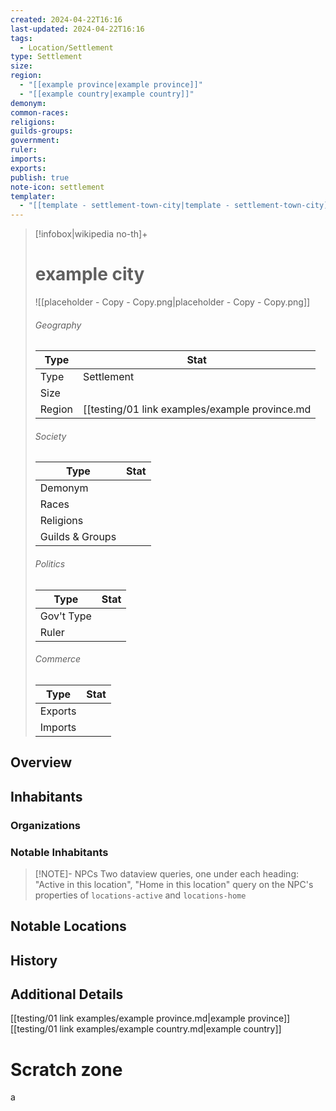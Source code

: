 ```yaml
---
created: 2024-04-22T16:16
last-updated: 2024-04-22T16:16
tags:
  - Location/Settlement
type: Settlement
size: 
region:
  - "[[example province|example province]]"
  - "[[example country|example country]]"
demonym: 
common-races: 
religions: 
guilds-groups: 
government: 
ruler: 
imports: 
exports: 
publish: true
note-icon: settlement
templater:
  - "[[template - settlement-town-city|template - settlement-town-city]]"
---
```


> [!infobox|wikipedia no-th]+
> # example city
> ![[placeholder - Copy - Copy.png|placeholder - Copy - Copy.png]]
> ###### Geography
> | Type |  Stat |
> | --- | --- |
> | Type | Settlement |
> | Size |  |
> | Region | [[testing/01 link examples/example province.md|example province]],[[testing/01 link examples/example country.md|example country]] |
> ###### Society
> | Type |  Stat |
> | --- | --- |
> | Demonym |  |
> | Races |  |
> | Religions |   |
> | Guilds & Groups |  |
> ###### Politics
> | Type |  Stat |
> | --- | --- |
> | Gov't Type |  |
> | Ruler |  |
> ###### Commerce
> | Type |  Stat |
> | --- | --- |
> | Exports |  |
> | Imports |  |

## Overview


## Inhabitants


### Organizations


### Notable Inhabitants



> [!NOTE]- NPCs
> Two dataview queries, one under each heading: "Active in this location", "Home in this location"
> query on the NPC's properties of `locations-active` and `locations-home`

## Notable Locations



## History


## Additional Details


[[testing/01 link examples/example province.md|example province]]<br>[[testing/01 link examples/example country.md|example country]]

# Scratch zone

a